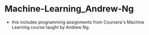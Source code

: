 # Machine-Learning_Andrew-Ng
- this includes programming assignments from Coursera's Machine Learning course taught by Andrew Ng.
